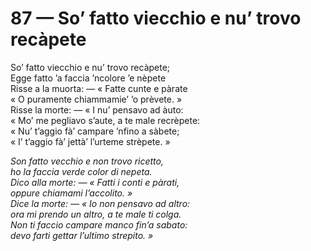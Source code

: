 # 87 — So’ fatto viecchio e nu’ trovo recàpete

So’ fatto viecchio e nu’ trovo recàpete;  
Egge fatto ’a faccia ’ncolore ’e nèpete  
Risse a la muorta: — « Fatte cunte e pàrate  
« O puramente chiammamie’ ’o prèvete. »  
Risse la morte: — « I nu’ pensavo ad àuto:  
« Mo’ me pegliavo s’aute, a te male recrèpete:  
« Nu’ t’aggio fà’ campare ’nfino a sàbete;  
« I’ t’aggio fà’ jettà’ l’urteme strèpete. »

_Son fatto vecchio e non trovo ricetto,  
ho la faccia verde color di nepeta.  
Dico alla morte: — « Fatti i conti e pàrati,  
oppure chiamami l’accolito. »  
Dice la morte: — « Io non pensavo ad altro:  
ora mi prendo un altro, a te male ti colga.  
Non ti faccio campare manco fin’a sabato:  
devo farti gettar l’ultimo strepito. »_

